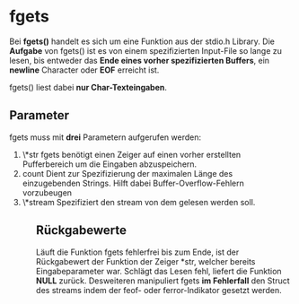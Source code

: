 # fgets
Bei **fgets()** handelt es sich um eine Funktion aus der
stdio.h Library. Die **Aufgabe** von fgets() ist es von
einem spezifizierten Input-File so lange zu lesen, bis
entweder das **Ende eines vorher spezifizierten
Buffers**, 
ein **newline** Character oder **EOF** erreicht ist.

fgets() liest dabei **nur Char-Texteingaben**. 

## Parameter
fgets muss mit **drei** Parametern aufgerufen werden:
<ol>
<li> \*str
fgets benötigt einen Zeiger auf einen
vorher erstellten Pufferbereich um
die Eingaben abzuspeichern.
<li> count
Dient zur Spezifizierung der maximalen Länge des
einzugebenden Strings. Hilft dabei
Buffer-Overflow-Fehlern vorzubeugen
<li> \*stream
Spezifiziert den stream von dem gelesen werden soll.
<ol>

## Rückgabewerte
Läuft die Funktion fgets fehlerfrei bis zum Ende, ist
der Rückgabewert der Funktion der Zeiger \*str, welcher
bereits Eingabeparameter war. Schlägt das Lesen fehl,
liefert die Funktion **NULL** zurück.
Desweiteren manipuliert fgets **im Fehlerfall** den
Struct des streams indem der feof- oder
ferror-Indikator gesetzt werden.
